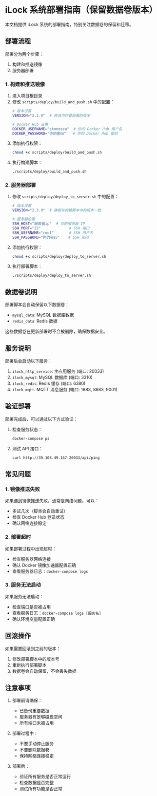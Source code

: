 # iLock 系统部署指南（保留数据卷版本）

本文档提供 iLock 系统的部署指南，特别关注数据卷的保留和迁移。

## 部署流程

部署分为两个步骤：
1. 构建和推送镜像
2. 服务器部署

### 1. 构建和推送镜像

1. 进入项目根目录
2. 修改 `scripts/deploy/build_and_push.sh` 中的配置：
   ```bash
   # 版本设置
   VERSION="2.3.0"  # 修改为你要部署的版本

   # Docker Hub 设置
   DOCKER_USERNAME="stonesea"  # 你的 Docker Hub 用户名
   DOCKER_PASSWORD="你的密码"   # 你的 Docker Hub 密码
   ```
3. 添加执行权限：
   ```bash
   chmod +x scripts/deploy/build_and_push.sh
   ```
4. 执行构建脚本：
   ```bash
   ./scripts/deploy/build_and_push.sh
   ```

### 2. 服务器部署

1. 修改 `scripts/deploy/deploy_to_server.sh` 中的配置：
   ```bash
   # 版本设置
   VERSION="2.3.0"  # 确保与构建脚本中的版本一致

   # 服务器设置
   SSH_HOST="服务器ip"  # 你的服务器 IP
   SSH_PORT="22"             # SSH 端口
   SSH_USERNAME="root"       # SSH 用户名
   SSH_PASSWORD="你的密码"    # SSH 密码
   ```
2. 添加执行权限：
   ```bash
   chmod +x scripts/deploy/deploy_to_server.sh
   ```
3. 执行部署脚本：
   ```bash
   ./scripts/deploy/deploy_to_server.sh
   ```

## 数据卷说明

部署脚本会自动保留以下数据卷：
- `mysql_data`: MySQL 数据库数据
- `redis_data`: Redis 数据

这些数据卷在更新部署时不会被删除，确保数据安全。

## 服务说明

部署后会启动以下服务：
1. `ilock_http_service`: 主应用服务 (端口: 20033)
2. `ilock_mysql`: MySQL 数据库 (端口: 3310)
3. `ilock_redis`: Redis 缓存 (端口: 6380)
4. `ilock_mqtt`: MQTT 消息服务 (端口: 1883, 8883, 9001)

## 验证部署

部署完成后，可以通过以下方式验证：

1. 检查服务状态：
   ```bash
   docker-compose ps
   ```

2. 测试 API 接口：
   ```bash
   curl http://39.108.49.167:20033/api/ping
   ```

## 常见问题

### 1. 镜像推送失败

如果遇到镜像推送失败，通常是网络问题，可以：
- 多试几次（脚本会自动重试）
- 检查 Docker Hub 登录状态
- 确认网络连接稳定

### 2. 部署超时

如果部署过程中出现超时：
- 检查服务器网络连接
- 确认 Docker 镜像加速器配置正确
- 查看服务器日志：`docker-compose logs`

### 3. 服务无法启动

如果服务无法启动：
- 检查端口是否被占用
- 查看服务日志：`docker-compose logs [服务名]`
- 确认环境变量配置正确

## 回滚操作

如果需要回滚到之前的版本：

1. 修改部署脚本中的版本号
2. 重新执行部署脚本
3. 数据卷会自动保留，不会丢失数据

## 注意事项

1. 部署前请确保：
   - 已备份重要数据
   - 服务器有足够磁盘空间
   - 所有端口未被占用

2. 部署过程中：
   - 不要手动停止服务
   - 不要删除数据卷
   - 保持网络连接稳定

3. 部署后：
   - 验证所有服务是否正常运行
   - 检查数据是否完整
   - 测试所有功能是否正常 